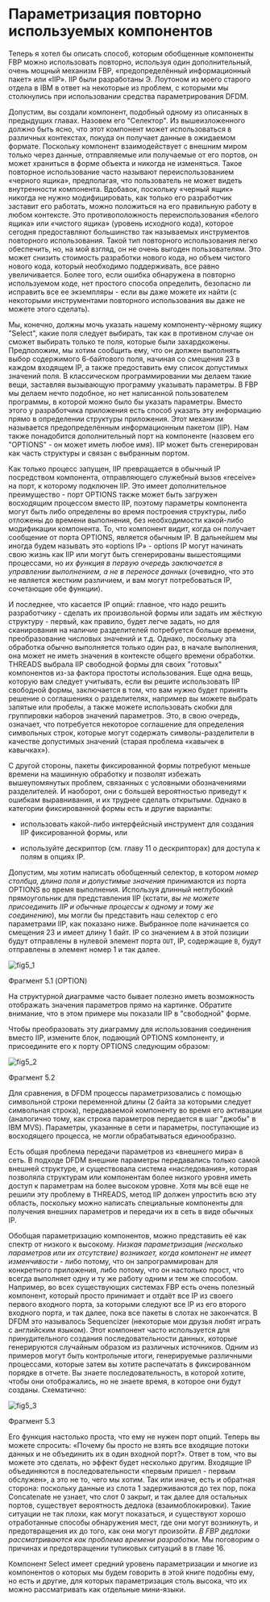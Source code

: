 # Параметризация повторно используемых компонентов

Теперь я хотел бы описать способ, которым обобщенные компоненты FBP можно использовать повторно, используя один дополнительный, очень мощный механизм FBP, «предопределённый информационный пакет» или «IIP». IIP были разработаны Э. Лоутоном из моего старого отдела в IBM в ответ на некоторые из проблем, с которыми мы столкнулись при использовании средства параметрирования DFDM.

Допустим, вы создали компонент, подобный одному из описанных в предыдущих главах. Назовем его "Селектор". Из вышеизложенного должно быть ясно, что этот компонент может использоваться в различных контекстах, покуда он получает данные в ожидаемом формате. Поскольку компонент взаимодействует с внешним миром только через данные, отправляемые или получаемые от его портов, он может храниться в форме объекта и никогда не изменяться. Такое повторное использование часто называют переиспользованием «черного ящика», предполагая, что пользователь не может видеть внутренности компонента. Вдобавок, поскольку «черный ящик» никогда не нужно модифицировать, как только его разработчик заставит его работать, можно положиться на его правильную работу в любом контексте. Это противоположность переиспользования «белого ящика» или «чистого ящика» (уровень исходного кода), которое сегодня предоставляют большинство так называемых инструментов повторного использования. Такой тип повторного использования легко обеспечить, но, на мой взгляд, он не очень выгоден пользователям. Это может снизить стоимость разработки нового кода, но объем чистого нового кода, который необходимо поддерживать, все равно увеличивается. Более того, если ошибка обнаружена в повторно используемом коде, нет простого способа определить, безопасно ли исправить все ее экземпляры - если вы даже можете их найти (с некоторыми инструментами повторного использования вы даже не можете этого сделать).

Мы, конечно, должны мочь указать нашему компоненту-чёрному ящику "Select", какие поля следует выбирать, так как в противном случае он сможет выбирать только те поля, которые были захардкожены. Предположим, мы хотим сообщить ему, что он должен выполнять выбор содержимого 6-байтового поля, начиная со смещения 23 в каждом входящем IP, а также предоставить ему список допустимых значений поля. В классическом программировании мы делаем такие вещи, заставляя вызывающую программу указывать параметры. В FBP мы делаем нечто подобное, но нет написанной пользователем программы, в которой можно было бы указать параметры. Вместо этого у разработчика приложения есть способ указать эту информацию прямо в определении структуры приложения. Этот механизм называется предопределённым информационным пакетом (IIP). Нам также понадобится дополнительный порт на компоненте (назовем его "OPTIONS" - он может иметь любое имя). IIP может быть сгенерирован как часть структуры и связан с выбранным портом.

Как только процесс запущен, IIP превращается в обычный IP посредством компонента, отправляющего служебный вызов «receive» на порт, к которому подключен IIP. Это имеет дополнительное преимущество - порт OPTIONS также может быть загружен восходящим процессом вместо IIP, поэтому параметры компонента могут быть либо определены во время построения структуры, либо отложены до времени выполнения, без необходимости какой-либо модификации компонента. То, что компонент видит, когда он получает сообщение от порта OPTIONS, является обычным IP. В дальнейшем мы иногда будем называть это «options IP» - options IP могут начинать свою жизнь как IIP или могут быть сгенерированы вышестоящими процессами, но _их функция в первую очередь заключается в управлении выполнением, а не в переносе данных_ (очевидно, что это не является жестким различием, и вам могут потребоваться IP, сочетающие обе функции).

И последнее, что касается IP опций: главное, что надо решить разработчику - сделать их произвольной формы или задать им жёсткую структуру - первый, как правило, будет легче задать, но для сканирования на наличие разделителей потребуется больше времени, преобразование числовых значений и т.д. Однако, поскольку эта обработка обычно выполняется только один раз, в начале выполнения, она может не иметь значения в контексте общего времени обработки. THREADS выбрала IIP свободной формы для своих "готовых" компонентов из-за фактора простоты использования. Еще одна вещь, которую вам следует учитывать, если вы решите использовать IIP свободной формы, заключается в том, что вам нужно будет принять решение о соглашениях о разделителях, например вы можете выбрать запятые или пробелы, а также можете использовать скобки для группировки наборов значений параметров. Это, в свою очередь, означает, что потребуется некоторое соглашение для определения символьных строк, которые могут содержать символы-разделители в качестве допустимых значений (старая проблема «кавычек в кавычках»).

С другой стороны, пакеты фиксированной формы потребуют меньше времени на машинную обработку и позволят избежать вышеупомянутых проблем, связанных с условными обозначениями разделителей. И наоборот, они с большей вероятностью приведут к ошибкам выравнивания, и их труднее сделать открытыми. Однако в категории фиксированной формы есть и другие варианты:

- использовать какой-либо интерфейсный инструмент для создания IIP фиксированной формы, или

- используйте дескриптор (см. главу 11 о дескрипторах) для доступа к полям в опциях IP.

Допустим, мы хотим написать обобщенный селектор, в котором _номер столбца, длина поля и допустимые значения_ принимаются из порта OPTIONS во время выполнения. Используя длинный неглубокий прямоугольник для представления IIP (кстати, _вы не можете присоединить IIP и обычные процессы к одному и тому же соединению_), мы могли бы представить наш селектор с его параметрами IIP, как показано ниже. Выбранное поле начинается со смещения 23 и имеет длину 1 байт. IP со значением `A` в этой позиции будут отправлены в нулевой элемент порта `OUT`, IP, содержащие `B`, будут отправлены в элемент номер 1 и так далее.

![fig5_1](http://www.jpaulmorrison.com/fbp/Fig5.1.gif)

Фрагмент 5.1 (OPTION)

На структурной диаграмме часто бывает полезно иметь возможность отображать значения параметров прямо на картинке. Обратите внимание, что в этом примере мы показали IIP в "свободной" форме.

Чтобы преобразовать эту диаграмму для использования соединения вместо IIP, измените блок, подающий OPTIONS компоненту, и присоедините его к порту OPTIONS следующим образом:

![fig5_2](http://www.jpaulmorrison.com/fbp/Fig5.2.gif)

Фрагмент 5.2

Для сравнения, в DFDM процессы параметризовались с помощью символьной строки переменной длины (2 байта за которыми следует символьная строка), передаваемой компоненту во время его активации (аналогично тому, как строка параметров передается в шаг "джобы" в IBM MVS). Параметры, указанные в сети и параметры, поступающие из восходящего процесса, не могли обрабатываться единообразно.

Есть общая проблема передачи параметров из «внешнего мира» в сеть. В подходе DFDM внешние параметры передавались только самой внешней структуре, и существовала система «наследования», которая позволяла структурам или компонентам более низкого уровня иметь доступ к параметрам на более высоком уровне. Хотя мы всё еще не решили эту проблему в THREADS, метод IIP должен упростить всю эту область, поскольку можно написать специальные компоненты для получения внешних параметров и передачи их в сеть в виде обычных IP.

Обобщая параметризацию компонентов, можно представить её как спектр от низкого к высокому. _Низкая параметризация (несколько параметров или их отсутствие) возникает, когда компонент не имеет изменчивости_ - либо потому, что он запрограммирован для конкретного приложения, либо потому, что он настолько прост, что всегда выполняет одну и ту же работу одним и тем же способом. Например, во всех существующих системах FBP есть очень полезный компонент, который просто принимает и отдаёт все IP из своего первого входного порта, за которыми следуют все IP из его второго входного порта, и так далее, пока все пакеты в слотах не закончатся. В DFDM это называлось Sequencizer (некоторые мои друзья любят играть с английским языком). Этот компонент часто используется для принудительного создания последовательности данных, которые генерируются случайным образом из различных источников. Одним из примеров могут быть контрольные итоги, генерируемые различными процессами, которые затем вы хотите распечатать в фиксированном порядке в отчете. Вы знаете последовательность, в которой хотите, чтобы они отображались, но не знаете время, в которое они будут созданы. Схематично:

![fig5_3](http://www.jpaulmorrison.com/fbp/Fig5.3.gif)

Фрагмент 5.3

Его функция настолько проста, что ему не нужен порт опций. Теперь вы можете спросить: «Почему бы просто не взять все входящие потоки данных и не объединить их в один входной порт?». Ответ в том, что вы можете это сделать, но эффект будет несколько другим. Входящие IP объединяются в последовательности «первым пришел - первым обслужен», а это не то, чего мы хотим. Так или иначе, есть и обратная сторона: поскольку данные из слота 1 задерживаются до тех пор, пока Concatenate не узнает, что слот 0 закрыт, и так далее для остальных портов, существует вероятность дедлока (взаимоблокировки). Такие ситуации не так плохи, как могут показаться, и существуют хорошо отработанные способы обнаружения мест, где они могут возникнуть, и предотвращения их до того, как они могут произойти. _В FBP дедлоки рассматриваются как проблема времени разработки_. Мы поговорим о причинах и предотвращении тупиковых ситуаций в в главе 16.

Компонент Select имеет средний уровень параметризации и многие из компонентов о которых мы будем говорить в этой книге подобны ему, но есть и другие, для которых параметризация столь высока, что их можно рассматривать как отдельные мини-языки.
